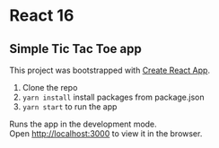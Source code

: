 # React 16

## Simple Tic Tac Toe app

This project was bootstrapped with [Create React App](https://github.com/facebookincubator/create-react-app).

1.  Clone the repo
1.  `yarn install` install packages from package.json
1.  `yarn start` to run the app

Runs the app in the development mode.<br>
Open [http://localhost:3000](http://localhost:3000) to view it in the browser.
